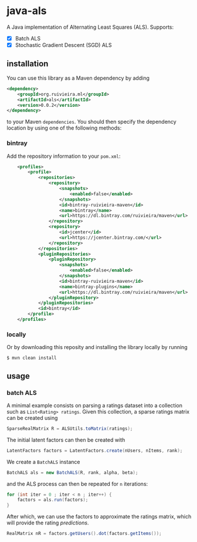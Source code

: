 # java-als
A Java implementation of Alternating Least Squares (ALS).
Supports:

- [x] Batch ALS
- [x] Stochastic Gradient Descent (SGD) ALS 

## installation

You can use this library as a Maven dependency by adding

```xml
<dependency>
    <groupId>org.ruivieira.ml</groupId>
    <artifactId>als</artifactId>
    <version>0.0.2</version>
</dependency>
```

to your Maven `dependencies`.
You should then specify the dependency location by using one of the following methods:

### bintray

Add the repository information to your `pom.xml`:

```xml
    <profiles>
        <profile>
            <repositories>
                <repository>
                    <snapshots>
                        <enabled>false</enabled>
                    </snapshots>
                    <id>bintray-ruivieira-maven</id>
                    <name>bintray</name>
                    <url>https://dl.bintray.com/ruivieira/maven</url>
                </repository>
                <repository>
                    <id>jcenter</id>
                    <url>https://jcenter.bintray.com/</url>
                </repository>
            </repositories>
            <pluginRepositories>
                <pluginRepository>
                    <snapshots>
                        <enabled>false</enabled>
                    </snapshots>
                    <id>bintray-ruivieira-maven</id>
                    <name>bintray-plugins</name>
                    <url>https://dl.bintray.com/ruivieira/maven</url>
                </pluginRepository>
            </pluginRepositories>
            <id>bintray</id>
        </profile>
    </profiles>
```

### locally

Or by downloading this reposity and installing the library locally by running

```text
$ mvn clean install
```

## usage

### batch ALS

A minimal example consists on parsing a ratings dataset into a collection such as `List<Rating> ratings`. Given this collection, a sparse ratings matrix can be created using

```java
SparseRealMatrix R = ALSUtils.toMatrix(ratings);
```

The initial latent factors can then be created with

```java
LatentFactors factors = LatentFactors.create(nUsers, nItems, rank);
```
We create a `BatchALS` instance

```java
BatchALS als = new BatchALS(R, rank, alpha, beta);
```
and the ALS process can then be repeated for `n` iterations:

```java
for (int iter = 0 ; iter < n ; iter++) {
	factors = als.run(factors);
}
```

After which, we can use the factors to approximate the ratings matrix, which will provide the rating _predictions_.

```java
RealMatrix nR = factors.getUsers().dot(factors.getItems());
```
